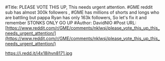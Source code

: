 #Title: PLEASE VOTE THIS UP, This needs urgent attention. #GME reddit sub has almost 300k followers , #GME has millions of shorts and longs who are battling but pappa Ryan has only 163k followers, So let's fix it and remember STONKS ONLY GO UP
#Author: DavidNIO
#Post URL: [https://www.reddit.com/r/GME/comments/nklwsj/please_vote_this_up_this_needs_urgent_attention/](https://www.reddit.com/r/GME/comments/nklwsj/please_vote_this_up_this_needs_urgent_attention/)


https://i.redd.it/i4x18ihvn8171.jpg